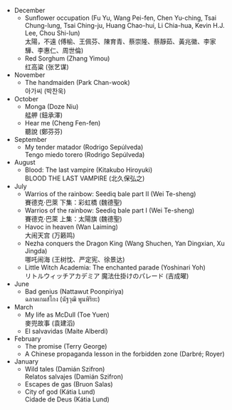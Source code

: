 
- December
  - Sunflower occupation (Fu Yu, Wang Pei-fen, Chen Yu-ching, Tsai Chung-lung, Tsai Ching-ju, Huang Chao-hui, Li Chia-hua, Kevin H.J. Lee, Chou Shi-lun)  
    太陽，不遠 (傅榆、王佩芬、陳育青、蔡崇隆、蔡靜茹、黃兆徽、李家驊、李惠仁、周世倫)
  - Red Sorghum (Zhang Yimou)  
    红高粱 (张艺谋)
- November
  - The handmaiden (Park Chan-wook)  
    아가씨 (박찬욱)
- October
  - Monga (Doze Niu)  
    艋舺 (鈕承澤)
  - Hear me (Cheng Fen-fen)  
    聽說 (鄭芬芬)
- September
  - My tender matador (Rodrigo Sepúlveda)  
    Tengo miedo torero (Rodrigo Sepúlveda)
- August
  - Blood: The last vampire (Kitakubo Hiroyuki)  
    BLOOD THE LAST VAMPIRE (北久保弘之)
- July
  - Warrios of the rainbow: Seediq bale part II (Wei Te-sheng)  
    賽德克·巴萊 下集：彩虹橋 (魏德聖)
  - Warrios of the rainbow: Seediq bale part I (Wei Te-sheng)  
    賽德克·巴萊 上集：太陽旗 (魏德聖)
  - Havoc in heaven (Wan Laiming)  
    大闹天宫 (万籁鸣)
  - Nezha conquers the Dragon King (Wang Shuchen, Yan Dingxian, Xu Jingda)  
    哪吒闹海 (王树忱、严定宪、徐景达)
  - Little Witch Academia: The enchanted parade (Yoshinari Yoh)  
    リトルウィッチアカデミア 魔法仕掛けのパレード (吉成曜)
- June
  - Bad genius (Nattawut Poonpiriya)  
    ฉลาดเกมส์โกง (นัฐวุฒิ พูนพิริยะ)
- March
  - My life as McDull (Toe Yuen)  
    麥兜故事 (袁建滔)
  - El salvavidas (Maite Alberdi)
- February
  - The promise (Terry George)
  - A Chinese propaganda lesson in the forbidden zone (Darbré; Royer)
- January
  - Wild tales (Damián Szifron)  
    Relatos salvajes (Damián Szifron)
  - Escapes de gas (Bruon Salas)
  - City of god (Kátia Lund)  
    Cidade de Deus (Kátia Lund)

